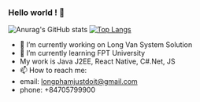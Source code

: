 ### Hello world ! 👋
![Anurag's GitHub stats](https://github-readme-stats.vercel.app/api?username=longphamit&show_icons=true&theme=radical) 
[![Top Langs](https://github-readme-stats.vercel.app/api/top-langs/?username=longphamit&layout=compact)](https://github.com/anuraghazra/github-readme-stats) 
- 🔭 I’m currently working on Long Van System Solution
- 🌱 I’m currently learning FPT University
- My work is Java J2EE, React Native, C#.Net, JS
- 📫 How to reach me: 
- email: longphamjustdoit@gmail.com
- phone: +84705799900

